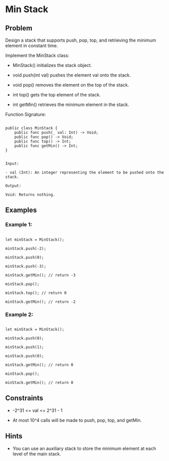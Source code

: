 # Min Stack
## Problem

Design a stack that supports push, pop, top, and retrieving the minimum element in constant time.

Implement the MinStack class:

- MinStack() initializes the stack object.

- void push(int val) pushes the element val onto the stack.

- void pop() removes the element on the top of the stack.

- int top() gets the top element of the stack.

- int getMin() retrieves the minimum element in the stack.

Function Signature:

```motoko

public class MinStack {
    public func push(_ val: Int) -> Void;
    public func pop() -> Void;
    public func top() -> Int;
    public func getMin() -> Int;
}

```

```plaintext

Input:

- val (Int): An integer representing the element to be pushed onto the stack.

Output:

Void: Returns nothing.

```

## Examples

### Example 1:

```motoko

let minStack = MinStack();

minStack.push(-2);

minStack.push(0);

minStack.push(-3);

minStack.getMin(); // return -3

minStack.pop();

minStack.top(); // return 0

minStack.getMin(); // return -2

```

### Example 2:

```motoko

let minStack = MinStack();

minStack.push(0);

minStack.push(1);

minStack.push(0);

minStack.getMin(); // return 0

minStack.pop();

minStack.getMin(); // return 0

```

## Constraints

- -2^31 <= val <= 2^31 - 1

- At most 10^4 calls will be made to push, pop, top, and getMin.

## Hints

- You can use an auxiliary stack to store the minimum element at each level of the main stack.
